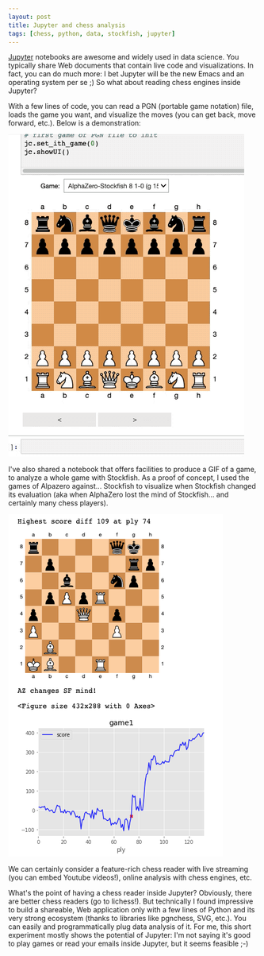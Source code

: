 ```yaml
---
layout: post
title: Jupyter and chess analysis
tags: [chess, python, data, stockfish, jupyter] 
---
```


[Jupyter](https://jupyter.org/) notebooks are awesome and widely used in data science. 
You typically share Web documents that contain live code and visualizations. 
In fact, you can do much more: I bet Jupyter will be the new Emacs and an operating system per se ;) 
So what about reading chess engines inside Jupyter? 

With a few lines of code, you can read a PGN (portable game notation) file, loads the game you want, and visualize the moves (you can get back, move forward, etc.). Below is a demonstration:

![Extraction process](/assets/jupyerchess.gif)

I've also shared a notebook that offers facilities to produce a GIF of a game, to analyze a whole game with Stockfish. 
As a proof of concept, I used the games of Alpazero against... Stockfish to visualize when Stockfish changed its evaluation (aka when AlphaZero lost the mind of Stockfish... and certainly many chess players).

![Extraction process](/assets/stockfish-evo.png)

We can certainly consider a feature-rich chess reader with live streaming (you can embed Youtube videos!), online analysis with chess engines, etc. 

What's the point of having a chess reader inside Jupyter? Obviously, there are better chess readers (go to lichess!). But technically I found impressive to build a shareable, Web application only with a few lines of Python and its very strong ecosystem (thanks to libraries like pgnchess, SVG, etc.). You can easily and programmatically plug data analysis of it. For me, this short experiment mostly shows the potential of Jupyter: I'm not saying it's good to play games or read your emails inside Jupyter, but it seems feasible ;-) 












